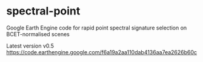 # spectral-point
Google Earth Engine code for rapid point spectral signature selection on BCET-normalised scenes 

Latest version v0.5
https://code.earthengine.google.com/f6a19a2aa110dab4136aa7ea2626b60c

